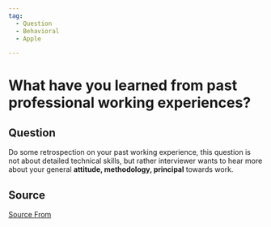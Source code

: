 ```yaml
---
tag:
  - Question
  - Behavioral
  - Apple

---
```

  
# What have you learned from past professional working experiences?

## Question
Do some retrospection on your past working experience, this question is not about detailed technical skills, but rather interviewer wants to hear more about your general **attitude, methodology, principal** towards work.




##  Source
[Source From](https://bigfrontend.dev/question/What-have-you-learned-from-past-professional-working-experiences)

  